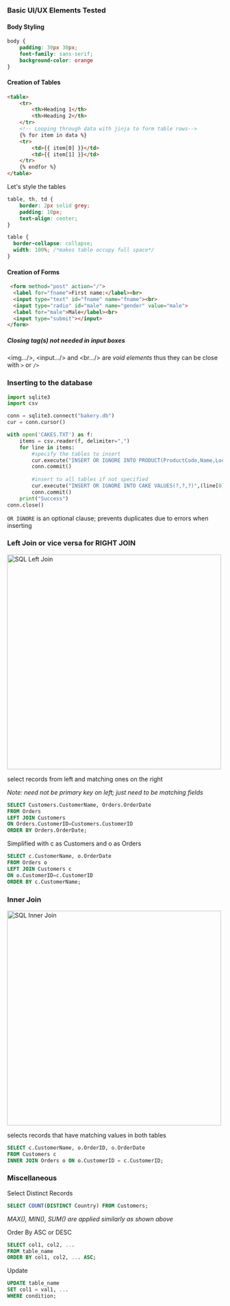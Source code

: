### Basic UI/UX Elements Tested

#### Body Styling
```css
body {
	padding: 30px 30px;
	font-family: sans-serif;
	background-color: orange
}
```
#### Creation of Tables
```html
<table>
	<tr>
		<th>Heading 1</th>
		<th>Heading 2</th>
	</tr>
	<!-- Looping through data with jinja to form table rows-->
	{% for item in data %}
	<tr>
		<td>{{ item[0] }}</td>
		<td>{{ item[1] }}</td>
	</tr>
	{% endfor %}
</table>
```
Let's style the tables
```css
table, th, td {
	border: 2px solid grey;
	padding: 10px;
	text-align: center;
}

table {
  border-collapse: collapse;
  width: 100%; /*makes table occupy full space*/
}	
```
#### Creation of Forms
```html
 <form method="post" action="/">
  <label for="fname">First name:</label><br>
  <input type="text" id="fname" name="fname"><br>
  <input type="radio" id="male" name="gender" value="male">
  <label for="male">Male</label><br>
  <input type="submit"></input>
</form> 
```

##### Closing tag(s) not needed in input boxes
<img.../>, <input.../>  and <br.../> are _void elements_ thus they can be close with `>` or `/>`


### Inserting to the database
```python
import sqlite3
import csv

conn = sqlite3.connect("bakery.db")
cur = conn.cursor()

with open('CAKES.TXT') as f:
    items = csv.reader(f, delimiter=",")
    for line in items:
        #specify the tables to insert
        cur.execute("INSERT OR IGNORE INTO PRODUCT(ProductCode,Name,Location,Price) VALUES(?,?,?,?)",(line[0],line[1],line[2],float(line[3])))
        conn.commit()
        
        #insert to all tables if not specified
        cur.execute("INSERT OR IGNORE INTO CAKE VALUES(?,?,?)",(line[0],int(line[4]),line[5]))
        conn.commit()
    print("Success")
conn.close()
```
`OR IGNORE` is an optional clause; prevents duplicates due to errors when inserting

### Left Join or vice versa for RIGHT JOIN
<img src="https://user-images.githubusercontent.com/47784720/92840827-2aa1ee00-f414-11ea-88c0-1156d5f97202.jpg" alt="SQL Left Join" width="500"/>

select records from left and matching ones on the right

*Note: need not be primary key on left; just need to be matching fields*

```sql
SELECT Customers.CustomerName, Orders.OrderDate
FROM Orders
LEFT JOIN Customers
ON Orders.CustomerID=Customers.CustomerID
ORDER BY Orders.OrderDate;
```

Simplified with c as Customers and o as Orders

```sql
SELECT c.CustomerName, o.OrderDate
FROM Orders o
LEFT JOIN Customers c
ON o.CustomerID=c.CustomerID
ORDER BY c.CustomerName;
```

### Inner Join
<img src="https://user-images.githubusercontent.com/47784720/92840284-8029cb00-f413-11ea-82f1-6f914a63dffc.jpg" alt="SQL Inner Join" width="500"/>

selects records that have matching values in both tables
```sql
SELECT c.CustomerName, o.OrderID, o.OrderDate
FROM Customers c 
INNER JOIN Orders o ON o.CustomerID = c.CustomerID;
```

### Miscellaneous

Select Distinct Records
```sql
SELECT COUNT(DISTINCT Country) FROM Customers;
```
_MAX(), MIN(), SUM() are applied similarly as shown above_

Order By ASC or DESC
```sql
SELECT col1, col2, ...
FROM table_name
ORDER BY col1, col2, ... ASC; 
```

Update
```sql
UPDATE table_name
SET col1 = val1, ...
WHERE condition; 
```
